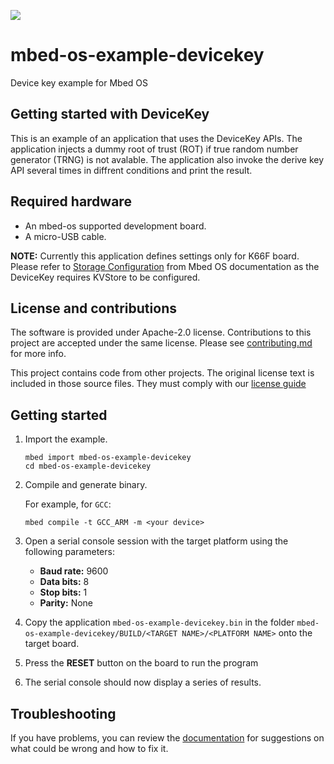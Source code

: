![](./resources/official_armmbed_example_badge.png)
# mbed-os-example-devicekey

Device key example for Mbed OS

## Getting started with DeviceKey ##

This is an example of an application that uses the DeviceKey APIs. 
The application injects a dummy root of trust (ROT) if true random number generator (TRNG) is not avalable. The application also invoke the derive key API several times in diffrent conditions and print the result. 

## Required hardware
* An mbed-os supported development board.
* A micro-USB cable.

**NOTE:** Currently this application defines settings only for K66F board. Please refer to [Storage Configuration](https://os.mbed.com/docs/mbed-os/latest/reference/storage.html) from Mbed OS documentation as the DeviceKey requires KVStore to be configured.

## License and contributions

The software is provided under Apache-2.0 license. Contributions to this project are accepted under the same license. Please see [contributing.md](./CONTRIBUTING.md) for more info.

This project contains code from other projects. The original license text is included in those source files. They must comply with our [license guide](https://os.mbed.com/docs/mbed-os/v6.2/contributing/license.html)

##  Getting started ##

 1. Import the example.

    ```
    mbed import mbed-os-example-devicekey
    cd mbed-os-example-devicekey
    ```

 2. Compile and generate binary.

    For example, for `GCC`:

    ```
    mbed compile -t GCC_ARM -m <your device>
    ```
   
 3. Open a serial console session with the target platform using the following parameters:

    * **Baud rate:** 9600
    * **Data bits:** 8
    * **Stop bits:** 1
    * **Parity:** None

 5. Copy the application `mbed-os-example-devicekey.bin` in the folder `mbed-os-example-devicekey/BUILD/<TARGET NAME>/<PLATFORM NAME>` onto the target board.

 6. Press the **RESET** button on the board to run the program

 7. The serial console should now display a series of results. 

## Troubleshooting

If you have problems, you can review the [documentation](https://os.mbed.com/docs/latest/tutorials/debugging.html) for suggestions on what could be wrong and how to fix it.
